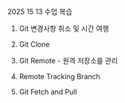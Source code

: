 2025 15 13 수업 복습

1. Git 변경사항 취소 및 시간 여행


2. Git Clone


3. Git Remote - 원격 저장소를 관리


4. Remote Tracking Branch


5. Git Fetch and Pull

